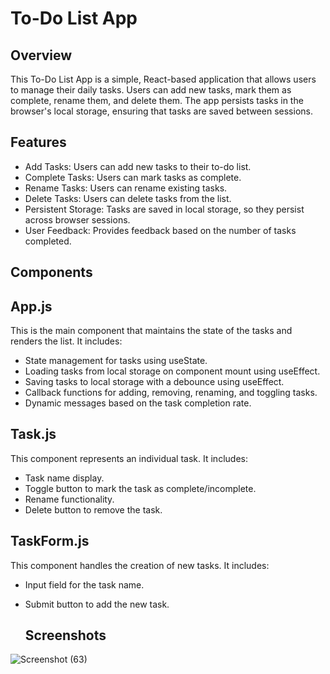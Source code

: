 # To-Do List App
## Overview
This To-Do List App is a simple, React-based application that allows users to manage their daily tasks. Users can add new tasks, mark them as complete, rename them, and delete them. The app persists tasks in the browser's local storage, ensuring that tasks are saved between sessions.

## Features
- Add Tasks: Users can add new tasks to their to-do list.
- Complete Tasks: Users can mark tasks as complete.
- Rename Tasks: Users can rename existing tasks.
- Delete Tasks: Users can delete tasks from the list.
- Persistent Storage: Tasks are saved in local storage, so they persist across browser sessions.
- User Feedback: Provides feedback based on the number of tasks completed.
## Components
## App.js
This is the main component that maintains the state of the tasks and renders the list. It includes:

- State management for tasks using useState.
- Loading tasks from local storage on component mount using useEffect.
- Saving tasks to local storage with a debounce using useEffect.
- Callback functions for adding, removing, renaming, and toggling tasks.
- Dynamic messages based on the task completion rate.
## Task.js
This component represents an individual task. It includes:

- Task name display.
- Toggle button to mark the task as complete/incomplete.
- Rename functionality.
- Delete button to remove the task.
## TaskForm.js
This component handles the creation of new tasks. It includes:

- Input field for the task name.
- Submit button to add the new task.

  ## Screenshots
![Screenshot (63)](https://github.com/Mubeen-04/to-do-list/assets/172309170/1765d6af-4b54-4993-a839-0f8559121a9b)
